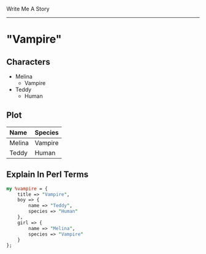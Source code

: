 Write Me A Story
****************

"Vampire"
=========

Characters
----------
- Melina
	- Vampire
- Teddy
	- Human

Plot
----
<!--Placeholder-->
|Name|Species|
|:-|:-|
|Melina|Vampire|
|Teddy|Human|
<!--Placeholder-->

Explain In Perl Terms
---------------------
<!--Because I find Perl hashes the most readable at a glance-->
```pl
my %vampire = {
	title => "Vampire",
	boy => {
		name => "Teddy",
		species => "Human"
	},
	girl => {
		name => "Melina",
		species => "Vampire"
	}
};
```